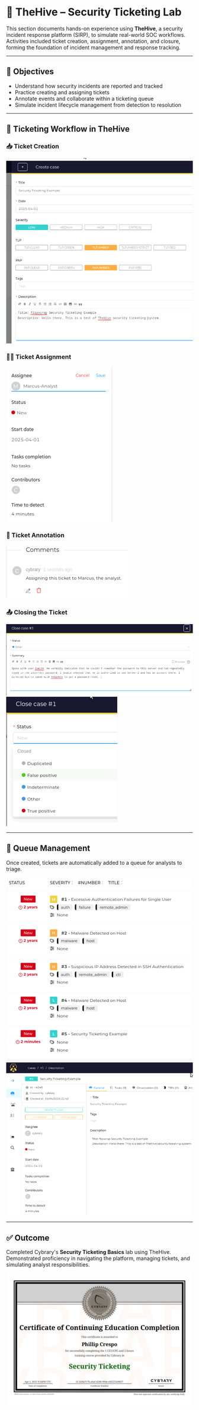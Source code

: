 # 🐝 TheHive – Security Ticketing Lab

This section documents hands-on experience using **TheHive**, a security incident response platform (SIRP), to simulate real-world SOC workflows. Activities included ticket creation, assignment, annotation, and closure, forming the foundation of incident management and response tracking.

---

## 🎯 Objectives

- Understand how security incidents are reported and tracked
- Practice creating and assigning tickets
- Annotate events and collaborate within a ticketing queue
- Simulate incident lifecycle management from detection to resolution

---

## 🔁 Ticketing Workflow in TheHive

### 📥 Ticket Creation
![Ticket Creation](thehive_create_ticket_form.png)

### 🧑‍💻 Ticket Assignment
![Assign Ticket to Marcus](thehive_ticket_assigned_marcus.png)

### 📝 Ticket Annotation
![Add Annotation](thehive_case_annotation.png)

### 📤 Closing the Ticket
![Closure Description](thehive_closing_description.png)  
![Ticket Closed](thehive_closing_ticket.png)

---

## 📂 Queue Management

Once created, tickets are automatically added to a queue for analysts to triage.

![Ticket Added to Queue](thehive_ticket_added_queue.png)  
![Ticket Overview](thehive_ticket_created_details.png)

---

## ✅ Outcome

Completed Cybrary's **Security Ticketing Basics** lab using TheHive. Demonstrated proficiency in navigating the platform, managing tickets, and simulating analyst responsibilities.

![Certificate - Security Ticketing Basics](../Certificates/cybrary-cert-security-ticketing-basics.png)
